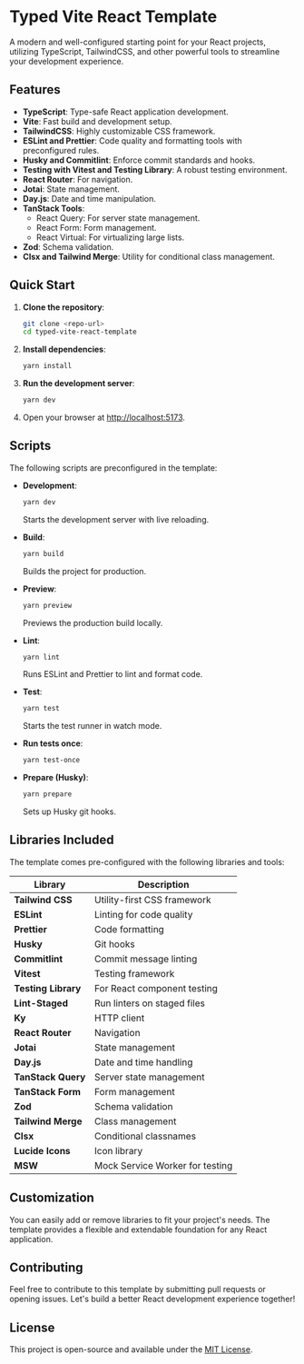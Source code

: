 # Typed Vite React Template

A modern and well-configured starting point for your React projects, utilizing TypeScript, TailwindCSS, and other powerful tools to streamline your development experience.

## Features

-   **TypeScript**: Type-safe React application development.
-   **Vite**: Fast build and development setup.
-   **TailwindCSS**: Highly customizable CSS framework.
-   **ESLint and Prettier**: Code quality and formatting tools with preconfigured rules.
-   **Husky and Commitlint**: Enforce commit standards and hooks.
-   **Testing with Vitest and Testing Library**: A robust testing environment.
-   **React Router**: For navigation.
-   **Jotai**: State management.
-   **Day.js**: Date and time manipulation.
-   **TanStack Tools**:
    -   React Query: For server state management.
    -   React Form: Form management.
    -   React Virtual: For virtualizing large lists.
-   **Zod**: Schema validation.
-   **Clsx and Tailwind Merge**: Utility for conditional class management.

## Quick Start

1. **Clone the repository**:

    ```bash
    git clone <repo-url>
    cd typed-vite-react-template
    ```

2. **Install dependencies**:

    ```bash
    yarn install
    ```

3. **Run the development server**:

    ```bash
    yarn dev
    ```

4. Open your browser at [http://localhost:5173](http://localhost:5173).

## Scripts

The following scripts are preconfigured in the template:

-   **Development**:

    ```bash
    yarn dev
    ```

    Starts the development server with live reloading.

-   **Build**:

    ```bash
    yarn build
    ```

    Builds the project for production.

-   **Preview**:

    ```bash
    yarn preview
    ```

    Previews the production build locally.

-   **Lint**:

    ```bash
    yarn lint
    ```

    Runs ESLint and Prettier to lint and format code.

-   **Test**:

    ```bash
    yarn test
    ```

    Starts the test runner in watch mode.

-   **Run tests once**:

    ```bash
    yarn test-once
    ```

-   **Prepare (Husky)**:
    ```bash
    yarn prepare
    ```
    Sets up Husky git hooks.

## Libraries Included

The template comes pre-configured with the following libraries and tools:

| Library             | Description                     |
| ------------------- | ------------------------------- |
| **Tailwind CSS**    | Utility-first CSS framework     |
| **ESLint**          | Linting for code quality        |
| **Prettier**        | Code formatting                 |
| **Husky**           | Git hooks                       |
| **Commitlint**      | Commit message linting          |
| **Vitest**          | Testing framework               |
| **Testing Library** | For React component testing     |
| **Lint-Staged**     | Run linters on staged files     |
| **Ky**              | HTTP client                     |
| **React Router**    | Navigation                      |
| **Jotai**           | State management                |
| **Day.js**          | Date and time handling          |
| **TanStack Query**  | Server state management         |
| **TanStack Form**   | Form management                 |
| **Zod**             | Schema validation               |
| **Tailwind Merge**  | Class management                |
| **Clsx**            | Conditional classnames          |
| **Lucide Icons**    | Icon library                    |
| **MSW**             | Mock Service Worker for testing |

## Customization

You can easily add or remove libraries to fit your project's needs. The template provides a flexible and extendable foundation for any React application.

## Contributing

Feel free to contribute to this template by submitting pull requests or opening issues. Let's build a better React development experience together!

## License

This project is open-source and available under the [MIT License](LICENSE).

